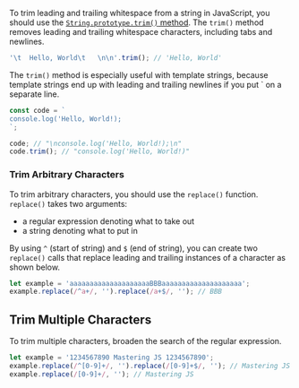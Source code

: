 To trim leading and trailing whitespace from a string in JavaScript, you should use the [`String.prototype.trim()` method](https://developer.mozilla.org/en-US/docs/Web/JavaScript/Reference/Global_Objects/String/Trim).
The `trim()` method removes leading and trailing whitespace characters, including tabs and newlines.

```javascript
'\t  Hello, World\t   \n\n'.trim(); // 'Hello, World'
```

The `trim()` method is especially useful with template strings, because template strings end up with leading and trailing newlines if you put ` on a separate line.

```javascript
const code = `
console.log('Hello, World!);
`;

code; // "\nconsole.log('Hello, World!);\n"
code.trim(); // "console.log('Hello, World!)"
```

### Trim Arbitrary Characters

To trim arbitrary characters, you should use the `replace()` function.
`replace()` takes two arguments:

- a regular expression denoting what to take out
- a string denoting what to put in

By using `^` (start of string) and `$` (end of string), you can create two `replace()` calls that replace leading and trailing instances of a character as shown below.

```javascript
let example = 'aaaaaaaaaaaaaaaaaaaaBBBaaaaaaaaaaaaaaaaaaaa';
example.replace(/^a+/, '').replace(/a+$/, ''); // BBB
```


## Trim Multiple Characters

To trim multiple characters, broaden the search of the regular expression.

```javascript
let example = '1234567890 Mastering JS 1234567890';
example.replace(/^[0-9]+/, '').replace(/[0-9]+$/, ''); // Mastering JS
example.replace(/[0-9]+/, ''); // Mastering JS
```